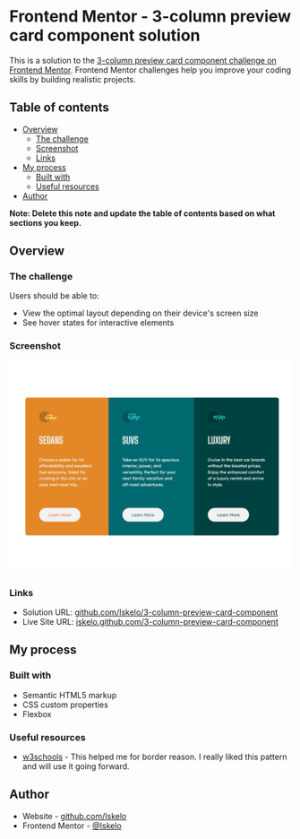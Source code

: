 # Frontend Mentor - 3-column preview card component solution

This is a solution to the [3-column preview card component challenge on Frontend Mentor](https://www.frontendmentor.io/challenges/3column-preview-card-component-pH92eAR2-). Frontend Mentor challenges help you improve your coding skills by building realistic projects. 

## Table of contents

- [Overview](#overview)
  - [The challenge](#the-challenge)
  - [Screenshot](#screenshot)
  - [Links](#links)
- [My process](#my-process)
  - [Built with](#built-with)
  - [Useful resources](#useful-resources)
- [Author](#author)


**Note: Delete this note and update the table of contents based on what sections you keep.**

## Overview

### The challenge

Users should be able to:

- View the optimal layout depending on their device's screen size
- See hover states for interactive elements

### Screenshot

![Screenshot](design/PRNTSCRN.jpg)

### Links

- Solution URL: [github.com/Iskelo/3-column-preview-card-component](https://github.com/Iskelo/3-column-preview-card-component)
- Live Site URL: [iskelo.github.com/3-column-preview-card-component](https://iskelo.github.com/3-column-preview-card-component)

## My process

### Built with

- Semantic HTML5 markup
- CSS custom properties
- Flexbox

### Useful resources

- [w3schools](https://www.w3schools.com/) - This helped me for border reason. I really liked this pattern and will use it going forward.


## Author

- Website - [github.com/Iskelo](https://github.com/Iskelo)
- Frontend Mentor - [@Iskelo](https://www.frontendmentor.io/profile/Iskelo)

